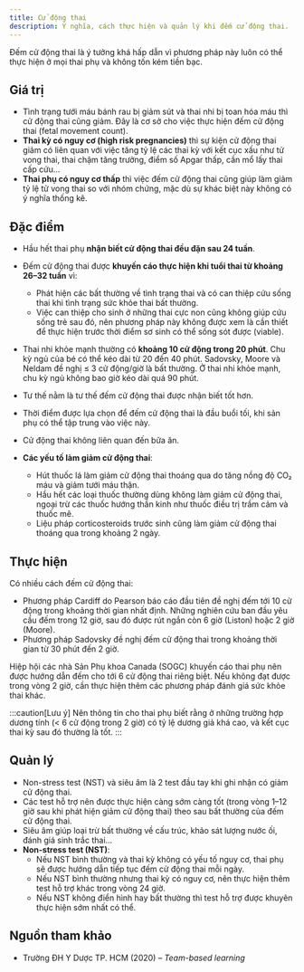 ```yaml
---
title: Cử động thai
description: Ý nghĩa, cách thực hiện và quản lý khi đếm cử động thai.
---
```


Đếm cử động thai là ý tưởng khá hấp dẫn vì phương pháp này luôn có thể thực hiện ở mọi thai phụ và không tốn kém tiền bạc.

## Giá trị

- Tình trạng tưới máu bánh rau bị giảm sút và thai nhi bị toan hóa máu thì cử động thai cũng giảm. Đây là cơ sở cho việc thực hiện đếm cử động thai (fetal movement count).
- **Thai kỳ có nguy cơ (high risk pregnancies)** thì sự kiện cử động thai giảm có liên quan với việc tăng tỷ lệ các thai kỳ với kết cục xấu như tử vong thai, thai chậm tăng trưởng, điểm số Apgar thấp, cần mổ lấy thai cấp cứu…
- **Thai phụ có nguy cơ thấp** thì việc đếm cử động thai cũng giúp làm giảm tỷ lệ tử vong thai so với nhóm chứng, mặc dù sự khác biệt này không có ý nghĩa thống kê.

## Đặc điểm

- Hầu hết thai phụ **nhận biết cử động thai đều đặn sau 24 tuần**.
- Đếm cử động thai được **khuyến cáo thực hiện khi tuổi thai từ khoảng 26–32 tuần** vì:

  - Phát hiện các bất thường về tình trạng thai và có can thiệp cứu sống thai khi tình trạng sức khỏe thai bất thường.
  - Việc can thiệp cho sinh ở những thai cực non cũng không giúp cứu sống trẻ sau đó, nên phương pháp này không được xem là cần thiết để thực hiện trước thời điểm sơ sinh có thể sống sót được (viable).

- Thai nhi khỏe mạnh thường có **khoảng 10 cử động trong 20 phút**. Chu kỳ ngủ của bé có thể kéo dài từ 20 đến 40 phút. Sadovsky, Moore và Neldam đề nghị ≤ 3 cử động/giờ là bất thường. Ở thai nhi khỏe mạnh, chu kỳ ngủ không bao giờ kéo dài quá 90 phút.
- Tư thế nằm là tư thế đếm cử động thai được nhận biết tốt hơn.
- Thời điểm được lựa chọn để đếm cử động thai là đầu buổi tối, khi sản phụ có thể tập trung vào việc này.
- Cử động thai không liên quan đến bữa ăn.
- **Các yếu tố làm giảm cử động thai**:

  - Hút thuốc lá làm giảm cử động thai thoáng qua do tăng nồng độ CO₂ máu và giảm tưới máu thận.
  - Hầu hết các loại thuốc thường dùng không làm giảm cử động thai, ngoại trừ các thuốc hướng thần kinh như thuốc điều trị trầm cảm và thuốc mê.
  - Liệu pháp corticosteroids trước sinh cũng làm giảm cử động thai thoáng qua trong khoảng 2 ngày.

## Thực hiện

Có nhiều cách đếm cử động thai:

- Phương pháp Cardiff do Pearson báo cáo đầu tiên đề nghị đếm tới 10 cử động trong khoảng thời gian nhất định. Những nghiên cứu ban đầu yêu cầu đếm trong 12 giờ, sau đó được rút ngắn còn 6 giờ (Liston) hoặc 2 giờ (Moore).
- Phương pháp Sadovsky đề nghị đếm cử động thai trong khoảng thời gian từ 30 phút đến 2 giờ.

Hiệp hội các nhà Sản Phụ khoa Canada (SOGC) khuyến cáo thai phụ nên được hướng dẫn đếm cho tới 6 cử động thai riêng biệt. Nếu không đạt được trong vòng 2 giờ, cần thực hiện thêm các phương pháp đánh giá sức khỏe thai khác.

:::caution[Lưu ý]
Nên thông tin cho thai phụ biết rằng ở những trường hợp dương tính (< 6 cử động trong 2 giờ) có tỷ lệ dương giả khá cao, và kết cục thai kỳ sau đó thường là tốt.
:::

## Quản lý

- Non-stress test (NST) và siêu âm là 2 test đầu tay khi ghi nhận có giảm cử động thai.
- Các test hỗ trợ nên được thực hiện càng sớm càng tốt (trong vòng 1–12 giờ sau khi phát hiện giảm cử động thai) theo sau bất thường của đếm cử động thai.
- Siêu âm giúp loại trừ bất thường về cấu trúc, khảo sát lượng nước ối, đánh giá sinh trắc thai…
- **Non-stress test (NST)**:
  - Nếu NST bình thường và thai kỳ không có yếu tố nguy cơ, thai phụ sẽ được hướng dẫn tiếp tục đếm cử động thai mỗi ngày.
  - Nếu NST bình thường nhưng thai kỳ có nguy cơ, nên thực hiện thêm test hỗ trợ khác trong vòng 24 giờ.
  - Nếu NST không điển hình hay bất thường thì test hỗ trợ được khuyên thực hiện sớm nhất có thể.

## Nguồn tham khảo

- Trường ĐH Y Dược TP. HCM (2020) – _Team-based learning_
